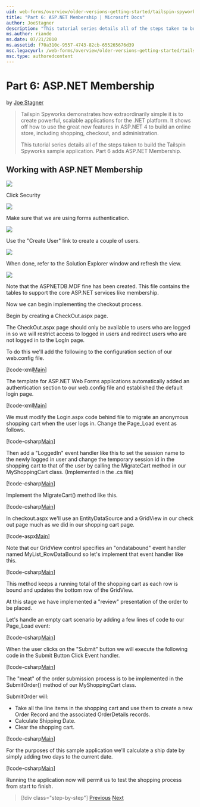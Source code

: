 ```yaml
---
uid: web-forms/overview/older-versions-getting-started/tailspin-spyworks/tailspin-spyworks-part-6
title: "Part 6: ASP.NET Membership | Microsoft Docs"
author: JoeStagner
description: "This tutorial series details all of the steps taken to build the Tailspin Spyworks sample application. Part 6 adds ASP.NET Membership."
ms.author: riande
ms.date: 07/21/2010
ms.assetid: f70a310c-9557-4743-82cb-655265676d39
msc.legacyurl: /web-forms/overview/older-versions-getting-started/tailspin-spyworks/tailspin-spyworks-part-6
msc.type: authoredcontent
---
```

# Part 6: ASP.NET Membership

by [Joe Stagner](https://github.com/JoeStagner)

> Tailspin Spyworks demonstrates how extraordinarily simple it is to create powerful, scalable applications for the .NET platform. It shows off how to use the great new features in ASP.NET 4 to build an online store, including shopping, checkout, and administration.
> 
> This tutorial series details all of the steps taken to build the Tailspin Spyworks sample application. Part 6 adds ASP.NET Membership.


## <a id="_Toc260221672"></a>  Working with ASP.NET Membership

![](tailspin-spyworks-part-6/_static/image1.png)

Click Security

![](tailspin-spyworks-part-6/_static/image1.jpg)

Make sure that we are using forms authentication.

![](tailspin-spyworks-part-6/_static/image2.jpg)

Use the "Create User" link to create a couple of users.

![](tailspin-spyworks-part-6/_static/image3.jpg)

When done, refer to the Solution Explorer window and refresh the view.

![](tailspin-spyworks-part-6/_static/image2.png)

Note that the ASPNETDB.MDF fine has been created. This file contains the tables to support the core ASP.NET services like membership.

Now we can begin implementing the checkout process.

Begin by creating a CheckOut.aspx page.

The CheckOut.aspx page should only be available to users who are logged in so we will restrict access to logged in users and redirect users who are not logged in to the LogIn page.

To do this we'll add the following to the configuration section of our web.config file.

[!code-xml[Main](tailspin-spyworks-part-6/samples/sample1.xml)]

The template for ASP.NET Web Forms applications automatically added an authentication section to our web.config file and established the default login page.

[!code-xml[Main](tailspin-spyworks-part-6/samples/sample2.xml)]

We must modify the Login.aspx code behind file to migrate an anonymous shopping cart when the user logs in. Change the Page\_Load event as follows.

[!code-csharp[Main](tailspin-spyworks-part-6/samples/sample3.cs)]

Then add a "LoggedIn" event handler like this to set the session name to the newly logged in user and change the temporary session id in the shopping cart to that of the user by calling the MigrateCart method in our MyShoppingCart class. (Implemented in the .cs file)

[!code-csharp[Main](tailspin-spyworks-part-6/samples/sample4.cs)]

Implement the MigrateCart() method like this.

[!code-csharp[Main](tailspin-spyworks-part-6/samples/sample5.cs)]

In checkout.aspx we'll use an EntityDataSource and a GridView in our check out page much as we did in our shopping cart page.

[!code-aspx[Main](tailspin-spyworks-part-6/samples/sample6.aspx)]

Note that our GridView control specifies an "ondatabound" event handler named MyList\_RowDataBound so let's implement that event handler like this.

[!code-csharp[Main](tailspin-spyworks-part-6/samples/sample7.cs)]

This method keeps a running total of the shopping cart as each row is bound and updates the bottom row of the GridView.

At this stage we have implemented a "review" presentation of the order to be placed.

Let's handle an empty cart scenario by adding a few lines of code to our Page\_Load event:

[!code-csharp[Main](tailspin-spyworks-part-6/samples/sample8.cs)]

When the user clicks on the "Submit" button we will execute the following code in the Submit Button Click Event handler.

[!code-csharp[Main](tailspin-spyworks-part-6/samples/sample9.cs)]

The "meat" of the order submission process is to be implemented in the SubmitOrder() method of our MyShoppingCart class.

SubmitOrder will:

- Take all the line items in the shopping cart and use them to create a new Order Record and the associated OrderDetails records.
- Calculate Shipping Date.
- Clear the shopping cart.


[!code-csharp[Main](tailspin-spyworks-part-6/samples/sample10.cs)]

For the purposes of this sample application we'll calculate a ship date by simply adding two days to the current date.

[!code-csharp[Main](tailspin-spyworks-part-6/samples/sample11.cs)]

Running the application now will permit us to test the shopping process from start to finish.

> [!div class="step-by-step"]
> [Previous](tailspin-spyworks-part-5.md)
> [Next](tailspin-spyworks-part-7.md)
